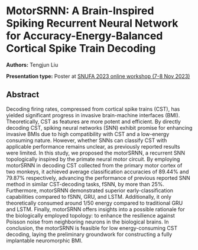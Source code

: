 # MotorSRNN: A Brain-Inspired Spiking Recurrent Neural Network for Accuracy-Energy-Balanced Cortical Spike Train Decoding

**Authors:** Tengjun Liu

**Presentation type:** Poster at [SNUFA 2023 online workshop (7-8 Nov 2023)](https://snufa.net/2023)

## Abstract

Decoding firing rates, compressed from cortical spike trains (CST), has yielded significant progress in invasive brain-machine interfaces (BMI). Theoretically, CST as features are more potent and efficient. By directly decoding CST, spiking neural networks (SNN) exhibit promise for enhancing invasive BMIs due to high compatibility with CST and a low-energy consuming nature. However, whether SNNs can classify CST with applicable performance remains unclear, as previously reported results were limited. In this study, we proposed the motorSRNN, a recurrent SNN topologically inspired by the primate neural motor circuit. By employing motorSRNN in decoding CST collected from the primary motor cortex of two monkeys, it achieved average classification accuracies of 89.44% and 79.87% respectively, advancing the performance of previous reported SNN method in similar CST-decoding tasks, fSNN, by more than 25%. Furthermore, motorSRNN demonstrated superior early-classification capabilities compared to fSNN, GRU, and LSTM. Additionally, it only theoretically consumed around 1/50 energy compared to traditional GRU and LSTM. Finally, motorSRNN offers insights into a possible rationale for the biologically employed topology: to enhance the resilience against Poisson noise from neighboring neurons in the biological brains. In conclusion, the motorSRNN is feasible for low energy-consuming CST decoding, laying the preliminary groundwork for constructing a fully implantable neuromorphic BMI.